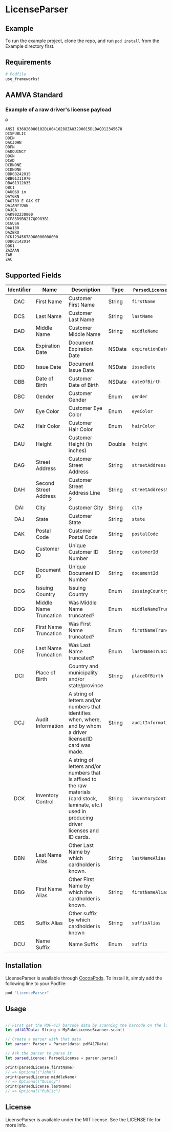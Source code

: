 # LicenseParser

## Example

To run the example project, clone the repo, and run `pod install` from the Example directory first.

## Requirements

```ruby
# Podfile
use_frameworks!
```

## AAMVA Standard

### Example of a raw driver's license payload
```
@

ANSI 636026080102DL00410288ZA03290015DLDAQD12345678
DCSPUBLIC
DDEN
DACJOHN
DDFN
DADQUINCY
DDGN
DCAD
DCBNONE
DCDNONE
DBD08242015
DBB01311970
DBA01312035
DBC1
DAU069 in
DAYGRN
DAG789 E OAK ST
DAIANYTOWN
DAJCA
DAK902230000  
DCF83D9BN217QO983B1
DCGUSA
DAW180
DAZBRO
DCK12345678900000000000
DDB02142014
DDK1
ZAZAAN
ZAB
ZAC
```

## Supported Fields
| Identifier | Name | Description | Type | `ParsedLicense` Attribute |
| :-----: | ----- | ------- | ------- | -------- |
| DAC | First Name | Customer First Name | String | `firstName` |
| DCS | Last Name | Customer Last Name | String | `lastName` |
| DAD | Middle Name | Customer Middle Name | String | `middleName` |
| DBA | Expiration Date | Document Expiration Date | NSDate | `expirationDate` |
| DBD | Issue Date | Document Issue Date | NSDate | `issueDate` |
| DBB | Date of Birth | Customer Date of Birth | NSDate | `dateOfBirth` |
| DBC | Gender | Customer Gender | Enum | `gender` |
| DAY | Eye Color | Customer Eye Color | Enum| `eyeColor` |
| DAZ | Hair Color | Customer Hair Color | Enum| `hairColor` |
| DAU | Height | Customer Height (in inches) | Double | `height` |
| DAG | Street Address | Customer Street Address | String | `streetAddress` |
| DAH | Second Street Address | Customer Street Address Line 2 | String | `streetAddressSupplement` |
| DAI | City | Customer City | String | `city` |
| DAJ | State | Customer State | String | `state` |
| DAK | Postal Code | Customer Postal Code | String | `postalCode` |
| DAQ | Customer ID | Unique Customer ID Number | String | `customerId` |
| DCF | Document ID | Unique Document ID Number | String | `documentId` |
| DCG | Issuing Country | Issuing Country | Enum | `issuingCountry` |
| DDG | Middle Name Truncation | Was Middle Name truncated? | Enum | `middleNameTruncation` |
| DDF | First Name Truncation | Was First Name truncated? | Enum| `firstNameTruncation` |
| DDE | Last Name Truncation | Was Last Name truncated? | Enum| `lastNameTruncation` |
| DCI | Place of Birth | Country and municipality and/or state/province | String | `placeOfBirth` |
| DCJ | Audit Information | A string of letters and/or numbers that identifies when, where, and by whom a driver license/ID card was made. | String | `auditInformation` |
| DCK | Inventory Control | A string of letters and/or numbers that is affixed to the raw materials (card stock, laminate, etc.) used in producing driver licenses and ID cards. | String | `inventoryControlNumber` |
| DBN | Last Name Alias | Other Last Name by which cardholder is known. | String | `lastNameAlias` |
| DBG | First Name Alias | Other First Name by which the cardholder is known. | String | `firstNameAlias` |
| DBS | Suffix Alias | Other suffix by which cardholder is known | String | `suffixAlias` |
| DCU | Name Suffix | Name Suffix | Enum | `suffix` |

## Installation

LicenseParser is available through [CocoaPods](http://cocoapods.org). To install
it, simply add the following line to your Podfile:

```ruby
pod "LicenseParser"
```

## Usage

```swift

// First get the PDF-417 barcode data by scanning the barcode on the license
let pdf417Data: String = MyFakeLicenseScanner.scan()

// Create a parser with that data
let parser: Parser = Parser(data: pdf417Data)

// Ask the parser to parse it
let parsedLicense: ParsedLicense = parser.parse()

print(parsedLicense.firstName)
// => Optional("John")
print(parsedLicense.middleName)
// => Optional("Quincy")
print(parsedLicense.lastName)
// => Optional("Public")

```


## License

LicenseParser is available under the MIT license. See the LICENSE file for more info.
